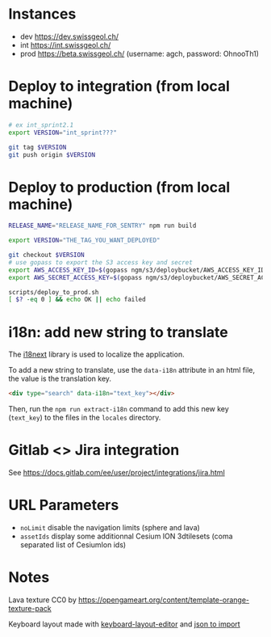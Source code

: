 # Instances

- dev https://dev.swissgeol.ch/
- int https://int.swissgeol.ch/
- prod https://beta.swissgeol.ch/ (username: agch, password: OhnooTh1)

# Deploy to integration (from local machine)

```bash
# ex int_sprint2.1
export VERSION="int_sprint???"

git tag $VERSION
git push origin $VERSION
```

# Deploy to production (from local machine)
```bash
RELEASE_NAME="RELEASE_NAME_FOR_SENTRY" npm run build

export VERSION="THE_TAG_YOU_WANT_DEPLOYED"

git checkout $VERSION
# use gopass to export the S3 access key and secret
export AWS_ACCESS_KEY_ID=$(gopass ngm/s3/deploybucket/AWS_ACCESS_KEY_ID)
export AWS_SECRET_ACCESS_KEY=$(gopass ngm/s3/deploybucket/AWS_SECRET_ACCESS_KEY)

scripts/deploy_to_prod.sh
[ $? -eq 0 ] && echo OK || echo failed
```

# i18n: add new string to translate

The [i18next](https://www.i18next.com/) library is used to localize the application.

To add a new string to translate, use the `data-i18n` attribute in an html file, the value is the translation key.

```html
<div type="search" data-i18n="text_key"></div>
```

Then, run the `npm run extract-i18n` command to add this new key (`text_key`) to the files in the `locales` directory.

# Gitlab <> Jira integration

See https://docs.gitlab.com/ee/user/project/integrations/jira.html

# URL Parameters
- `noLimit` disable the navigation limits (sphere and lava)
- `assetIds` display some additionnal Cesium ION 3dtilesets (coma separated list of CesiumIon ids)

# Notes

Lava texture CC0 by https://opengameart.org/content/template-orange-texture-pack

Keyboard layout made with [keyboard-layout-editor](http://www.keyboard-layout-editor.com/) and [json to import](https://jira.camptocamp.com/secure/attachment/42145/keyboard-layout_upd.json)
